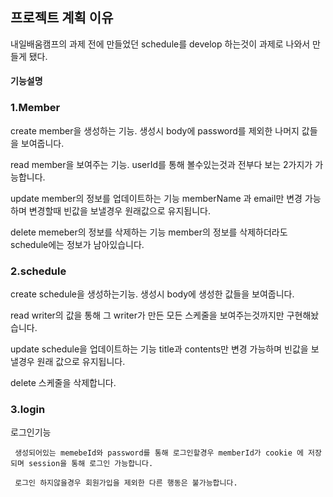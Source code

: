 ## 프로젝트 계획 이유
내일배움캠프의 과제 전에 만들었던 schedule를 develop 하는것이 과제로 나와서 만들게 됐다.

#### 기능설명
### 1.Member
  create
    member을 생성하는 기능.
    생성시 body에 password를 제외한 나머지 값들을 보여줍니다.
    
  read
    member을 보여주는 기능.
    userId를 통해 볼수있는것과 전부다 보는 2가지가 가능합니다.
    
  update
    member의 정보를 업데이트하는 기능
    memberName 과 email만 변경 가능하며 변경할때 빈값을 보낼경우 원래값으로 유지됩니다.
    
  delete
    memeber의 정보를 삭제하는 기능
    member의 정보를 삭제하더라도 schedule에는 정보가 남아있습니다.
    
  
### 2.schedule
  create
    schedule을 생성하는기능.
    생성시 body에 생성한 값들을 보여줍니다.
    
  read
    writer의 값을 통해 그 writer가 만든 모든 스케줄을 보여주는것까지만 구현해놨습니다.
    
  update
    schedule을 업데이트하는 기능
    title과 contents만 변경 가능하며 빈값을 보낼경우 원래 값으로 유지됩니다.
  
  delete
    스케줄을 삭제합니다.  

    
### 3.login
   로그인기능
   
     생성되어있는 memebeId와 password를 통해 로그인할경우 memberId가 cookie 에 저장되며 session을 통해 로그인 가능합니다.
     
     로그인 하지않을경우 회원가입을 제외한 다른 행동은 불가능합니다.
